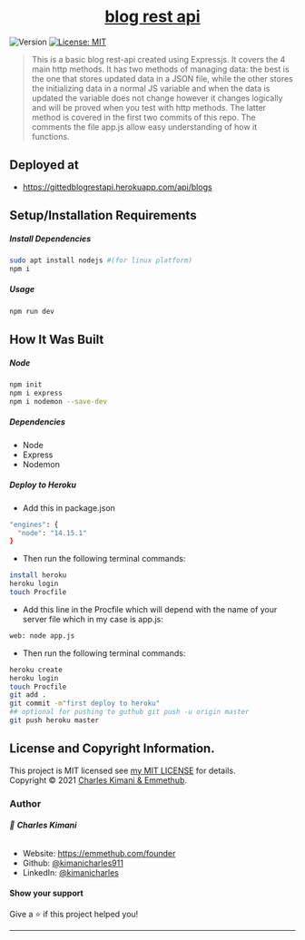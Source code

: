 <h1 align="center"><a href="https://gittedblogrestapi.herokuapp.com/api/blogs" target="_blank">blog rest api</a></h1>
<p>
  <img alt="Version" src="https://img.shields.io/badge/version-1.0-blue.svg?cacheSeconds=2592000" />
  <a href="https://github.com/kimanicharles911/emmethub_nodejs_modules/blob/master/LICENSE.txt" target="_blank">
    <img alt="License: MIT" src="https://img.shields.io/badge/License-MIT-yellow.svg" />
  </a>
</p>

> This is a basic blog rest-api created using Expressjs. It covers the 4 main http methods. It has two methods of managing data: the best is the one that stores updated data in a JSON file, while the other stores the initializing data in a normal JS variable and when the data is updated the variable does not change however it changes logically and will be proved when you test with http methods. The latter method is covered in the first two commits of this repo. The comments the file app.js allow easy understanding of how it functions.

## Deployed at
* https://gittedblogrestapi.herokuapp.com/api/blogs

## Setup/Installation Requirements
##### Install Dependencies

```sh
sudo apt install nodejs #(for linux platform)
npm i
```

##### Usage

```sh
npm run dev
```

## How It Was Built
##### Node
```sh
npm init
npm i express
npm i nodemon --save-dev
```
##### Dependencies
* Node
* Express
* Nodemon

##### Deploy to Heroku
* Add this in package.json
```sh
"engines": {
  "node": "14.15.1"
}
```
* Then run the following terminal commands:
```sh
install heroku
heroku login
touch Procfile
```

* Add this line in the Procfile which will depend with the name of your server file which in my case is app.js:
```sh
web: node app.js
```

* Then run the following terminal commands:
```sh
heroku create
heroku login
touch Procfile
git add . 
git commit -m"first deploy to heroku"
## optional for pushing to guthub git push -u origin master
git push heroku master
```

## License and Copyright Information.

This project is MIT licensed see [my MIT LICENSE](https://github.com/kimanicharles911/blog_rest_api/blob/master/LICENSE.txt) for details.<br />
Copyright © 2021 [Charles Kimani & Emmethub](https://github.com/kimanicharles911).

### Author

###### 👤 **Charles Kimani**

* Website: https://emmethub.com/founder
* Github: [@kimanicharles911](https://github.com/kimanicharles911)
* LinkedIn: [@kimanicharles](https://linkedin.com/in/kimanicharles)

#### Show your support

Give a ⭐️ if this project helped you!

***